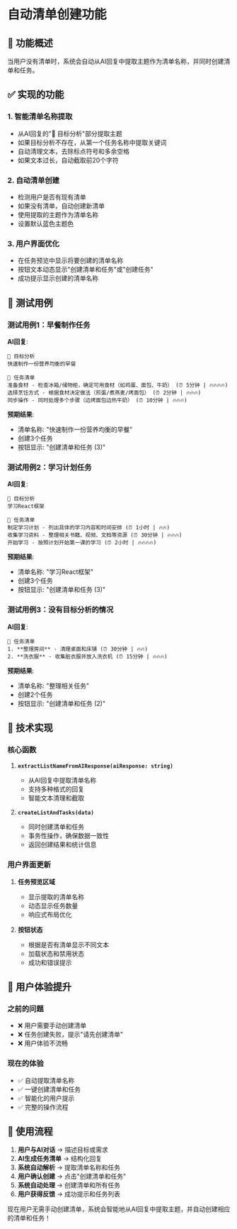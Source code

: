 # 自动清单创建功能

## 🎯 功能概述

当用户没有清单时，系统会自动从AI回复中提取主题作为清单名称，并同时创建清单和任务。

## ✅ 实现的功能

### 1. 智能清单名称提取

- 从AI回复的"🎯 目标分析"部分提取主题
- 如果目标分析不存在，从第一个任务名称中提取关键词
- 自动清理文本，去除标点符号和多余空格
- 如果文本过长，自动截取前20个字符

### 2. 自动清单创建

- 检测用户是否有现有清单
- 如果没有清单，自动创建新清单
- 使用提取的主题作为清单名称
- 设置默认蓝色主题色

### 3. 用户界面优化

- 在任务预览中显示将要创建的清单名称
- 按钮文本动态显示"创建清单和任务"或"创建任务"
- 成功提示显示创建的清单名称

## 🧪 测试用例

### 测试用例1：早餐制作任务

**AI回复**:

```
🎯 目标分析
快速制作一份营养均衡的早餐

📝 任务清单
准备食材 - 检查冰箱/储物柜，确定可用食材（如鸡蛋、面包、牛奶） (⏰ 5分钟 | 🔥🔥🔥🔥)
选择烹饪方式 - 根据食材决定做法（煎蛋/煮燕麦/烤面包） (⏰ 2分钟 | 🔥🔥🔥)
同步操作 - 同时处理多个步骤（边烤面包边热牛奶） (⏰ 10分钟 | 🔥🔥🔥)
```

**预期结果**:

- 清单名称: "快速制作一份营养均衡的早餐"
- 创建3个任务
- 按钮显示: "创建清单和任务 (3)"

### 测试用例2：学习计划任务

**AI回复**:

```
🎯 目标分析
学习React框架

📝 任务清单
制定学习计划 - 列出具体的学习内容和时间安排 (⏰ 1小时 | 🔥🔥)
收集学习资料 - 整理相关书籍、视频、文档等资源 (⏰ 30分钟 | 🔥🔥🔥)
开始学习 - 按照计划开始第一课的学习 (⏰ 2小时 | 🔥🔥🔥🔥)
```

**预期结果**:

- 清单名称: "学习React框架"
- 创建3个任务
- 按钮显示: "创建清单和任务 (3)"

### 测试用例3：没有目标分析的情况

**AI回复**:

```
📝 任务清单
1. **整理房间** - 清理桌面和床铺 (⏰ 30分钟 | 🔥🔥)
2. **洗衣服** - 收集脏衣服并放入洗衣机 (⏰ 15分钟 | 🔥🔥🔥)
```

**预期结果**:

- 清单名称: "整理相关任务"
- 创建2个任务
- 按钮显示: "创建清单和任务 (2)"

## 🔧 技术实现

### 核心函数

1. **`extractListNameFromAIResponse(aiResponse: string)`**
   - 从AI回复中提取清单名称
   - 支持多种格式的回复
   - 智能文本清理和截取

2. **`createListAndTasks(data)`**
   - 同时创建清单和任务
   - 事务性操作，确保数据一致性
   - 返回创建结果和统计信息

### 用户界面更新

1. **任务预览区域**
   - 显示提取的清单名称
   - 动态显示任务数量
   - 响应式布局优化

2. **按钮状态**
   - 根据是否有清单显示不同文本
   - 加载状态和禁用状态
   - 成功和错误提示

## 🎉 用户体验提升

### 之前的问题

- ❌ 用户需要手动创建清单
- ❌ 任务创建失败，提示"请先创建清单"
- ❌ 用户体验不流畅

### 现在的体验

- ✅ 自动提取清单名称
- ✅ 一键创建清单和任务
- ✅ 智能化的用户提示
- ✅ 完整的操作流程

## 🚀 使用流程

1. **用户与AI对话** → 描述目标或需求
2. **AI生成任务清单** → 结构化回复
3. **系统自动解析** → 提取清单名称和任务
4. **用户确认创建** → 点击"创建清单和任务"
5. **系统自动处理** → 创建清单和所有任务
6. **用户获得反馈** → 成功提示和任务列表

现在用户无需手动创建清单，系统会智能地从AI回复中提取主题，并自动创建相应的清单和任务！

